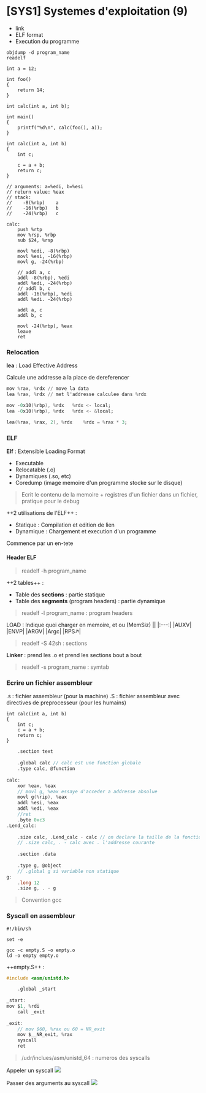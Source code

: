[SYS1] Systemes d'exploitation (9)
===

- link
- ELF format
- Execution du programme

```
objdump -d program_name
readelf
```

```c=
int a = 12;

int foo()
{
    return 14;
}

int calc(int a, int b);

int main()
{
    printf("%d\n", calc(foo(), a));
}
```

```c=
int calc(int a, int b)
{
    int c;
    
    c = a + b;
    return c;
}
```

```
// arguments: a=%edi, b=%esi
// return value: %eax
// stack:
//    -8(%rbp)    a
//    -16(%rbp)   b
//    -24(%rbp)   c

calc:
    push %rtp
    mov %rsp, %rbp
    sub $24, %rsp
    
    movl %edi, -8(%rbp)
    movl %esi, -16(%rbp)
    movl g, -24(%rbp)
    
    // addl a, c
    addl -8(%rbp), %edi
    addl %edi, -24(%rbp)
    // addl b, c
    addl -16(%rbp), %edi
    addl %edi. -24(%rbp)
    
    addl a, c
    addl b, c
    
    movl -24(%rbp), %eax
    leave
    ret
```

### Relocation

**lea** : Load Effective Address

Calcule une addresse a la place de dereferencer

```a
mov %rax, %rdx // move la data
lea %rax, %rdx // met l'addresse calculee dans %rdx

mov -0x10(%rbp), %rdx   %rdx <- local;
lea -0x10(%rbp), %rdx   %rdx <- &local;

lea(%rax, %rax, 2), %rdx    %rdx = %rax * 3;
```

### ELF

**Elf** : Extensible Loading Format

- Executable
- Relocatable (.o)
- Dynamiques (.so, etc)
- Coredump (image memoire d'un programme stocke sur le disque)
> Ecrit le contenu de la memoire + registres d'un fichier dans un fichier, pratique pour le debug

++2 utilisations de l'ELF++ : 
- Statique : Compilation et edition de lien
- Dynamique : Chargement et execution d'un programme

Commence par un en-tete

#### Header ELF
> readelf -h program_name

++2 tables++ : 
- Table des **sections** : partie statique
- Table des **segments** (program headers) : partie dynamique

> readelf -l program_name : program headers

LOAD : Indique quoi charger en memoire, et ou (MemSiz)
||
|:---:|
|AUXV|
|ENVP|
|ARGV|
|Argc|
|RPS$\nearrow$|

> readelf -S 42sh : sections

**Linker** : prend les .o et prend les sections bout a bout

> readelf -s program_name : symtab

### Ecrire un fichier assembleur

.s : fichier assembleur (pour la machine)
.S : fichier assembleur avec directives de preprocesseur (pour les humains)

```c=
int calc(int a, int b)
{
    int c;
    c = a + b;
    return c;
}
```

```c
    .section text
    
    .global calc // calc est une fonction globale
    .type calc, @function
    
calc:
    xor %eax, %eax
    // movl g, %eax essaye d'acceder a addresse absolue
    movl g(%rip), %eax
    addl %esi, %eax
    addl %edi, %eax
    //ret
    .byte 0xc3
.Lend_calc:
    
    .size calc, .Lend_calc - calc // on declare la taille de la fonction
    // .size calc, . - calc avec . l'addresse courante
    
    .section .data
    
    .type g, @object
    // .global g si variable non statique
g:
    .long 12
    .size g, . - g
```
> Convention gcc

### Syscall en assembleur

```shell=
#!/bin/sh

set -e

gcc -c empty.S -o empty.o
ld -o empty empty.o
```

++empty.S++ : 
```c 
#include <asm/unistd.h>

    .global _start
    
_start:
mov $1, %rdi
    call _exit
    
_exit:
    // mov $60, %rax ou 60 = NR_exit
    mov $__NR_exit, %rax
    syscall
    ret
```

> /udr/inclues/asm/unistd_64 : numeros des syscalls

Appeler un syscall
![](https://i.imgur.com/AeYzTFK.png)


Passer des arguments au syscall
![](https://i.imgur.com/Rhv0FO6.png)

